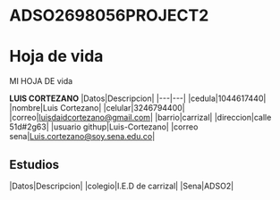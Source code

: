 # ADSO2698056PROJECT2
# Hoja de vida
MI HOJA DE vida
<ima src="https://user-images.githubusercontent.com/126481071/221581124-26d776d1-2588-418f-b457-454d6c5674a6.jpeg" width="200" heigth="250" />    

**LUIS CORTEZANO**
|Datos|Descripcion|
|---|---|
|cedula|1044617440|
|nombre|Luis Cortezano|
|celular|3246794400|
|correo|luisdaidcortezano@gmail.com|
|barrio|carrizal|
|direccion|calle 51d#2g63|
|usuario githup|Luis-Cortezano|
|correo sena|Luis.cortezano@soy.sena.edu.co|

## Estudios
|Datos|Descripcion|
|colegio|I.E.D de carrizal|
|Sena|ADSO2|
